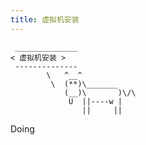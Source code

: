 ```yaml
---
title: 虚拟机安装
---
```



```:no-line-numbers
 ______________
< 虚拟机安装 >
 --------------
        \   ^__^
         \  (**)\_______
            (__)\       )\/\
             U  ||----w |
                ||     ||
```




Doing


